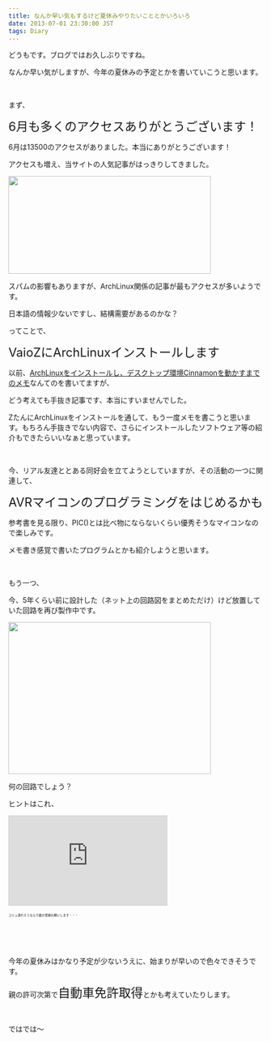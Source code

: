 ```yaml
---
title: なんか早い気もするけど夏休みやりたいこととかいろいろ
date: 2013-07-01 23:30:00 JST
tags: Diary
---
```

<p>どうもです。ブログではお久しぶりですね。</p>
<p>なんか早い気がしますが、今年の夏休みの予定とかを書いていこうと思います。</p>
<p>&nbsp;</p>
<p>まず、</p>
<p><span style="font-size:24px;">6月も多くのアクセスありがとうございます！</span></p>
<p>6月は13500のアクセスがありました。本当にありがとうございます！</p>
<p>アクセスも増え、当サイトの人気記事がはっきりしてきました。</p>
<p><a href="https://picasaweb.google.com/lh/photo/Cp_Mwt4hMP8sL3_bbQWZftMTjNZETYmyPJy0liipFm0?feat=embedwebsite"><img src="https://lh4.googleusercontent.com/-uCI6h_8WIR4/UdGKcAjWzwI/AAAAAAAACWk/MTJYb4FZfIc/s400/Screenshot%2520from%25202013-07-01%252022%253A54%253A14.png" height="193" width="400" /></a></p>
<p>スパムの影響もありますが、ArchLinux関係の記事が最もアクセスが多いようです。</p>
<p>日本語の情報少ないですし、結構需要があるのかな？</p>
<p>ってことで、</p>
<p><span style="font-size:24px;">VaioZにArchLinuxインストールします</span></p>
<p>以前、<a href="http://tosainu.wktk.so/view/247">ArchLinuxをインストールし、デスクトップ環境Cinnamonを動かすまでのメモ</a>なんてのを書いてますが、</p>
<p>どう考えても手抜き記事です、本当にすいませんでした。</p>
<p>ZたんにArchLinuxをインストールを通して、もう一度メモを書こうと思います。もちろん手抜きでない内容で、さらにインストールしたソフトウェア等の紹介もできたらいいなぁと思っています。</p>
<p>&nbsp;</p>
<p>今、リアル友達ととある同好会を立てようとしていますが、その活動の一つに関連して、</p>
<p><span style="font-size:24px;">AVRマイコンのプログラミングをはじめるかも</span></p>
<p>参考書を見る限り、PIC()とは比べ物にならないくらい優秀そうなマイコンなので楽しみです。</p>
<p>メモ書き感覚で書いたプログラムとかも紹介しようと思います。</p>
<p>&nbsp;</p>
<p>もう一つ、</p>
<p>今、5年くらい前に設計した（ネット上の回路図をまとめただけ）けど放置していた回路を再び製作中です。</p>
<p><a href="https://picasaweb.google.com/lh/photo/zpK_AR-pZlV5C1wBuBNyk9MTjNZETYmyPJy0liipFm0?feat=embedwebsite"><img src="https://lh4.googleusercontent.com/-0sygl78OfyE/UdGJsDyWM9I/AAAAAAAACWY/rE0U5VBQpFM/s400/IMG_0801.JPG" height="300" width="400" /></a></p>
<p>何の回路でしょう？</p>
<p>ヒントはこれ、</p>
<iframe width="312" height="176" src="http://ext.nicovideo.jp/thumb_community/co2067112" scrolling="no" style="border:solid 1px #CCC;" frameborder="0"><a href="http://com.nicovideo.jp/community/co2067112">【ニコニコ動画】とさいぬの隠し部屋</a></iframe>
<p><span style="font-size:6px;">コミュ潰れそうなんで誰か登録お願いします・・・</span></p>
<p>&nbsp;</p>
<p>&nbsp;</p>
<p>今年の夏休みはかなり予定が少ないうえに、始まりが早いので色々できそうです。</p>
<p>親の許可次第で<span style="font-size:24px;">自動車免許取得</span>とかも考えていたりします。</p>
<p>&nbsp;</p>
<p>ではでは〜</p>